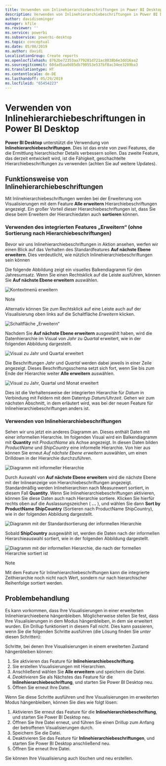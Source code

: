 ```yaml
---
title: Verwenden von Inlinehierarchiebeschriftungen in Power BI Desktop
description: Verwenden von Inlinehierarchiebeschriftungen in Power BI Desktop
author: davidiseminger
manager: kfile
ms.reviewer: ''
ms.service: powerbi
ms.subservice: powerbi-desktop
ms.topic: conceptual
ms.date: 05/08/2019
ms.author: davidi
LocalizationGroup: Create reports
ms.openlocfilehash: 8762be72353aa779281d721ac8038b6e3dd16aa2
ms.sourcegitcommit: 60dad5aa0d85db790553e537bf8ac34ee3289ba3
ms.translationtype: HT
ms.contentlocale: de-DE
ms.lasthandoff: 05/29/2019
ms.locfileid: "65454223"
---
```

# <a name="use-inline-hierarchy-labels-in-power-bi-desktop"></a>Verwenden von Inlinehierarchiebeschriftungen in Power BI Desktop
**Power BI Desktop** unterstützt die Verwendung von **Inlinehierarchiebeschriftungen**. Dies ist das erste von zwei Features, die die Ermittlung hierarchischer Details verbessern sollen. Das zweite Feature, das derzeit entwickelt wird, ist die Fähigkeit, geschachtelte Hierarchiebeschriftungen zu verwenden (achten Sie auf weitere Updates).   

## <a name="how-inline-hierarchy-labels-work"></a>Funktionsweise von Inlinehierarchiebeschriftungen
Mit Inlinehierarchiebeschriftungen werden bei der Erweiterung von Visualisierungen mit dem Feature **Alle erweitern** Hierarchiebeschriftungen angezeigt. Ein großer Vorteil dieser Hierarchiebeschriftungen ist, dass Sie diese beim Erweitern der Hierarchiedaten auch **sortieren** können.

### <a name="using-the-built-in-expand-feature-without-sorting-by-hierarchy-labels"></a>Verwenden des integrierten Features „Erweitern“ (ohne Sortierung nach Hierarchiebeschriftungen)
Bevor wir uns Inlinehierarchiebeschriftungen in Aktion ansehen, werfen wir einen Blick auf das Verhalten des Standardfeatures **Auf nächste Ebene erweitern**. Dies verdeutlicht, wie nützlich Inlinehierarchiebeschriftungen sein können

Die folgende Abbildung zeigt ein visuelles Balkendiagramm für den Jahresumsatz. Wenn Sie einen Rechtsklick auf die Leiste ausführen, können Sie **Auf nächste Ebene erweitern** auswählen.

![Kontextmenü erweitern](media/desktop-inline-hierarchy-labels/desktop-inline-hierarchy-labels-menu.png)

> [!NOTE]
> Alternativ können Sie zum Rechtsklick auf eine Leiste auch auf der Visualisierung oben links auf die Schaltfläche *Erweitern* klicken.

  ![Schaltfläche „Erweitern“](media/desktop-inline-hierarchy-labels/desktop-inline-hierarchy-labels-expand-button-finger.png)


Nachdem Sie **Auf nächste Ebene erweitern** ausgewählt haben, wird die Datenhierarchie im Visual von *Jahr* zu *Quartal* erweitert, wie in der folgenden Abbildung dargestellt.

![Visual zu Jahr und Quartal erweitert](media/desktop-inline-hierarchy-labels/desktop-inline-hierarchy-labels-qty-year-quarter.png)

Die Beschriftungen *Jahr* und *Quartal* werden dabei jeweils in einer Zeile angezeigt. Dieses Beschriftungsschema setzt sich fort, wenn Sie bis zum Ende der Hierarchie weiter **Alle erweitern** auswählen.

![Visual zu Jahr, Quartal und Monat erweitert](media/desktop-inline-hierarchy-labels/desktop-inline-hierarchy-labels-qty-year-quarter-month.png)

Dies ist die Verhaltensweise der integrierten Hierarchie für *Datum* in Verbindung mit Feldern mit dem Datentyp *Datum/Uhrzeit*. Gehen wir zum nächsten Abschnitt, in dem erläutert wird, was bei der neuen Feature für Inlinehierarchiebeschriftungen anders ist.

### <a name="using-inline-hierarchy-labels"></a>Verwenden von Inlinehierarchiebeschriftungen
Sehen wir uns jetzt ein anderes Diagramm an. Dieses enthält Daten mit einer informellen Hierarchie. Im folgenden Visual wird ein Balkendiagramm mit **Quantity** mit *ProductName* als Achse angezeigt. In diesen Daten bilden *ProductName* und *ShipCountry* eine informelle Hierarchie. Von hier aus können Sie erneut *Auf nächste Ebene erweitern* auswählen, um einen Drilldown in der Hierarchie durchzuführen.

![Diagramm mit informeller Hierarchie](media/desktop-inline-hierarchy-labels/desktop-inline-hierarchy-labels-informal-top-expand.png)

Durch Auswahl von **Auf nächste Ebene erweitern** wird die nächste Ebene mit der Inlineanzeige von Hierarchiebeschriftungen angezeigt. Standardmäßig werden Inlinehierarchien nach Measurewert sortiert, in diesem Fall **Quantity**. Wenn Sie Inlinehierarchiebeschriftungen aktivieren, können Sie diese Daten auch nach Hierarchie sortiere. Klicken Sie hierfür rechts oben auf die Auslassungszeichen ( **...** ), und wählen Sie dann **Sort by ProductName ShipCountry** (Sortieren nach ProductName ShipCountry), wie in der folgenden Abbildung dargestellt.

![Diagramm mit der Standardsortierung der informellen Hierarchie](media/desktop-inline-hierarchy-labels/desktop-inline-hierarchy-labels-informal-sort-quantity.png)

Sobald **ShipCountry** ausgewählt ist, werden die Daten nach der informellen Hierarchieauswahl sortiert, wie in der folgenden Abbildung dargestellt.

![Diagramm mit der informellen Hierarchie, die nach der formellen Hierarchie sortiert ist](media/desktop-inline-hierarchy-labels/desktop-inline-hierarchy-labels-informal-sorted.png)

> [!NOTE]
> Mit dem Feature für Inlinehierarchiebeschriftungen kann die integrierte Zeithierarchie noch nicht nach Wert, sondern nur nach hierarchischer Reihenfolge sortiert werden.
> 
> 

## <a name="troubleshooting"></a>Problembehandlung
Es kann vorkommen, dass Ihre Visualisierungen in einer erweiterten Inlinehierarchieebene hängenbleiben. Möglicherweise stellen Sie fest, dass Ihre Visualisierungen in dem Modus hängenbleiben, in dem sie erweitert wurden. Ein Drillup funktioniert in diesem Fall nicht. Dies kann passieren, wenn Sie die folgenden Schritte ausführen (die Lösung finden Sie *unter* diesen Schritten):

Schritte, bei denen Ihre Visualisierungen in einem erweiterten Zustand hängenbleiben können:

1. Sie aktivieren das Feature für **Inlinehierarchiebeschriftung**.
2. Sie erstellen Visualisierungen mit Hierarchien.
3. Anschließend wählen Sie **Alle erweitern** und speichern die Datei.
4. *Deaktivieren* Sie als Nächstes das Feature für die **Inlinehierarchiebeschriftung**, und starten Sie Power BI Desktop neu.
5. Öffnen Sie erneut Ihre Datei.

Wenn Sie diese Schritte ausführen und Ihre Visualisierungen im erweiterten Modus hängenbleiben, können Sie dies wie folgt lösen:

1. Aktivieren Sie erneut das Feature für die **Inlinehierarchiebeschriftung**, und starten Sie Power BI Desktop neu.
2. Öffnen Sie Ihre Datei erneut, und führen Sie einen Drillup zum Anfang der betroffenen Visualisierungen durch.
3. Speichern Sie die Datei.
4. Deaktivieren Sie das Feature für **Inlinehierarchiebeschriftungen**, und starten Sie Power BI Desktop anschließend neu.
5. Öffnen Sie erneut Ihre Datei.

Sie können Ihre Visualisierung auch löschen und neu erstellen.

